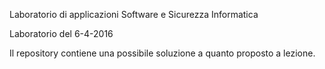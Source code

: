 Laboratorio di applicazioni Software e Sicurezza Informatica

Laboratorio del 6-4-2016

Il repository contiene una possibile soluzione a quanto proposto a lezione.
